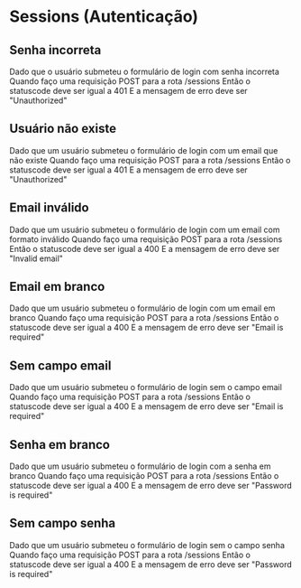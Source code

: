 

# Sessions (Autenticação)

## Senha incorreta
Dado que o usuário submeteu o formulário de login com senha incorreta
Quando faço uma requisição POST para a rota /sessions
Então o statuscode deve ser igual a 401
E a mensagem de erro deve ser "Unauthorized"

## Usuário não existe
Dado que um usuário submeteu o formulário de login com um email que não existe
Quando faço uma requisição POST para a rota /sessions
Então o statuscode deve ser igual a 401
E a mensagem de erro deve ser "Unauthorized"

## Email inválido
Dado que um usuário submeteu o formulário de login com um email com formato inválido
Quando faço uma requisição POST para a rota /sessions
Então o statuscode deve ser igual a 400
E a mensagem de erro deve ser "Invalid email"

## Email em branco
Dado que um usuário submeteu o formulário de login com um email em branco
Quando faço uma requisição POST para a rota /sessions
Então o statuscode deve ser igual a 400
E a mensagem de erro deve ser "Email is required"

## Sem campo email
Dado que um usuário submeteu o formulário de login sem o campo email
Quando faço uma requisição POST para a rota /sessions
Então o statuscode deve ser igual a 400
E a mensagem de erro deve ser "Email is required"

## Senha em branco
Dado que um usuário submeteu o formulário de login com a senha em branco
Quando faço uma requisição POST para a rota /sessions
Então o statuscode deve ser igual a 400
E a mensagem de erro deve ser "Password is required"

## Sem campo senha
Dado que um usuário submeteu o formulário de login sem o campo senha
Quando faço uma requisição POST para a rota /sessions
Então o statuscode deve ser igual a 400
E a mensagem de erro deve ser "Password is required"